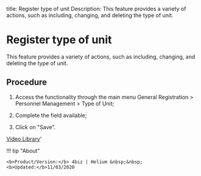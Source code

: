 title: Register type of unit 
Description: This feature provides a variety of actions, such as including, changing, and deleting the type of unit. 
# Register type of unit

This feature provides a variety of actions, such as including, changing, and deleting the type of unit.

Procedure
-------------

1.  Access the functionality through the main menu General Registration \>
    Personnel Management \> Type of Unit;

2.  Complete the field available;

3.  Click on "Save".

<i class='fa fa-youtube-play  fa-2x' style='color:#97ce17;vertical-align: middle;'> </i> [Video Library](https://www.youtube.com/playlist?list=PLB5qK2uzf2ROVt1SUUxco2tWF8E99_eva)'

!!! tip "About"

    <b>Product/Version:</b> 4biz | Helium &nbsp;&nbsp;
    <b>Updated:</b>11/03/2020

